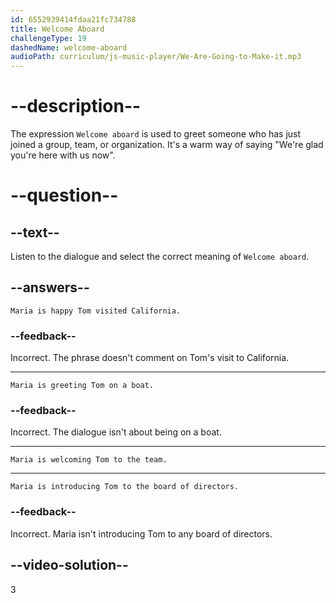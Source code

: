 ```yaml
---
id: 6552939414fdaa21fc734788
title: Welcome Aboard
challengeType: 19
dashedName: welcome-aboard
audioPath: curriculum/js-music-player/We-Are-Going-to-Make-it.mp3
---
```


# --description--

The expression `Welcome aboard` is used to greet someone who has just joined a group, team, or organization. It's a warm way of saying "We're glad you're here with us now".

# --question--

## --text--

Listen to the dialogue and select the correct meaning of `Welcome aboard`.

## --answers--

`Maria is happy Tom visited California.`

### --feedback--

Incorrect. The phrase doesn't comment on Tom's visit to California.

***

`Maria is greeting Tom on a boat.`

### --feedback--

Incorrect. The dialogue isn't about being on a boat.

***

`Maria is welcoming Tom to the team.`

***

`Maria is introducing Tom to the board of directors.`

### --feedback--

Incorrect. Maria isn't introducing Tom to any board of directors.

## --video-solution--

3
